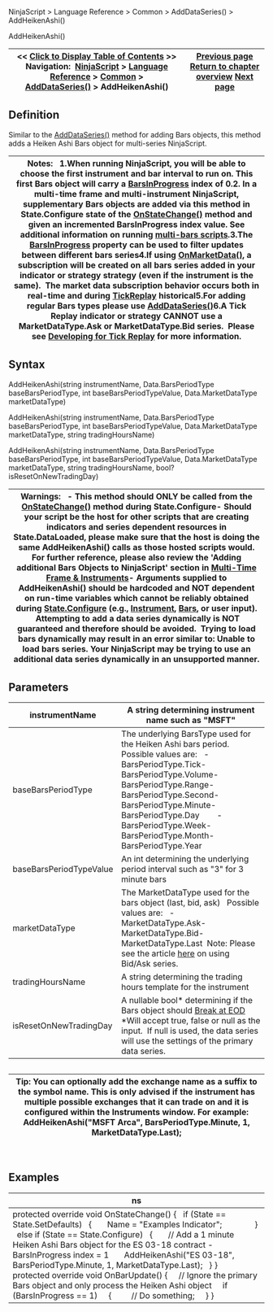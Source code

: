 ﻿
NinjaScript \> Language Reference \> Common \> AddDataSeries() \> AddHeikenAshi()

AddHeikenAshi()

| \<\< [Click to Display Table of Contents](addheikenashi.md) \>\> **Navigation:**     [NinjaScript](ninjascript.md) \> [Language Reference](language_reference_wip.md) \> [Common](common.md) \> [AddDataSeries()](adddataseries.md) \> AddHeikenAshi() | [Previous page](adddataseries.md) [Return to chapter overview](adddataseries.md) [Next page](addkagi.md) |
| --- | --- |
## Definition
Similar to the [AddDataSeries()](adddataseries.md) method for adding Bars objects, this method adds a Heiken Ashi Bars object for multi\-series NinjaScript. 
 

| Notes:   1\.When running NinjaScript, you will be able to choose the first instrument and bar interval to run on. This first Bars object will carry a [BarsInProgress](barsinprogress.md) index of 0\.2\. In a multi\-time frame and multi\-instrument NinjaScript, supplementary Bars objects are added via this method in State.Configure state of the [OnStateChange()](onstatechange.md) method and given an incremented BarsInProgress index value. See additional information on running [multi\-bars scripts](multi-time_frame__instruments.md).3\.The [BarsInProgress](barsinprogress.md) property can be used to filter updates between different bars series4\.If using [OnMarketData()](onmarketdata.md), a subscription will be created on all bars series added in your indicator or strategy strategy (even if the instrument is the same).  The market data subscription behavior occurs both in real\-time and during [TickReplay](developing_for__tick_replay.md) historical5\.For adding regular Bars types please use [AddDataSeries()](adddataseries.md)6\.A Tick Replay indicator or strategy CANNOT use a MarketDataType.Ask or MarketDataType.Bid series.  Please see [Developing for Tick Replay](developing_for__tick_replay.md) for more information. |
| --- |

## Syntax
AddHeikenAshi(string instrumentName, Data.BarsPeriodType baseBarsPeriodType, int baseBarsPeriodTypeValue, Data.MarketDataType marketDataType)  

AddHeikenAshi(string instrumentName, Data.BarsPeriodType baseBarsPeriodType, int baseBarsPeriodTypeValue, Data.MarketDataType marketDataType, string tradingHoursName)  

AddHeikenAshi(string instrumentName, Data.BarsPeriodType baseBarsPeriodType, int baseBarsPeriodTypeValue, Data.MarketDataType marketDataType, string tradingHoursName, bool? isResetOnNewTradingDay)
 

| Warnings:   - This method should ONLY be called from the [OnStateChange()](onstatechange.md) method during State.Configure- Should your script be the host for other scripts that are creating indicators and series dependent resources in State.DataLoaded, please make sure that the host is doing the same AddHeikenAshi() calls as those hosted scripts would. For further reference, please also review the 'Adding additional Bars Objects to NinjaScript' section in [Multi\-Time Frame \& Instruments](multi-time_frame__instruments.md)- Arguments supplied to AddHeikenAshi() should be hardcoded and NOT dependent on run\-time variables which cannot be reliably obtained during [State.Configure](state.md) (e.g., [Instrument](instrument.md), [Bars](bars.md), or user input).  Attempting to add a data series dynamically is NOT guaranteed and therefore should be avoided.  Trying to load bars dynamically may result in an error similar to: Unable to load bars series. Your NinjaScript may be trying to use an additional data series dynamically in an unsupported manner. |
| --- |

## Parameters

| instrumentName | A string determining instrument name such as "MSFT" |
| --- | --- |
| baseBarsPeriodType | The underlying BarsType used for the Heiken Ashi bars period.   Possible values are:   - BarsPeriodType.Tick- BarsPeriodType.Volume- BarsPeriodType.Range- BarsPeriodType.Second- BarsPeriodType.Minute- BarsPeriodType.Day        - BarsPeriodType.Week- BarsPeriodType.Month- BarsPeriodType.Year |
| baseBarsPeriodTypeValue | An int determining the underlying period interval such as "3" for 3 minute bars |
| marketDataType | The MarketDataType used for the bars object (last, bid, ask)   Possible values are:   - MarketDataType.Ask- MarketDataType.Bid- MarketDataType.Last  Note: Please see the article [here](using_historical_bid_ask_serie.md) on using Bid/Ask series. |
| tradingHoursName | A string determining the trading hours template for the instrument |
| isResetOnNewTradingDay | A nullable bool\* determining if the Bars object should [Break at EOD](break_at_eod.md)   \*Will accept true, false or null as the input.  If null is used, the data series will use the settings of the primary data series. |
## 
## 

| Tip: You can optionally add the exchange name as a suffix to the symbol name. This is only advised if the instrument has multiple possible exchanges that it can trade on and it is configured within the Instruments window. For example: AddHeikenAshi("MSFT Arca", BarsPeriodType.Minute, 1, MarketDataType.Last); |
| --- |
 
## 
## Examples

| ns |
| --- |
| protected override void OnStateChange() {    if (State \=\= State.SetDefaults)    {        Name \= "Examples Indicator";                }    else if (State \=\= State.Configure)    {        // Add a 1 minute Heiken Ashi Bars object for the ES 03\-18 contract \- BarsInProgress index \= 1         AddHeikenAshi("ES 03\-18", BarsPeriodType.Minute, 1, MarketDataType.Last);    } }    protected override void OnBarUpdate()  {       // Ignore the primary Bars object and only process the Heiken Ashi object       if (BarsInProgress \=\= 1)      {          // Do something;      } } |
